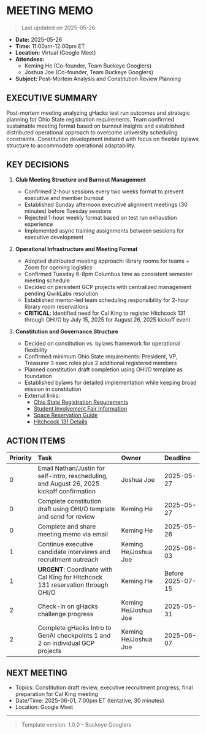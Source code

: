 # MEETING MEMO

> Last updated on 2025-05-26

- **Date:** 2025-05-26
- **Time:** 11:00am-12:00pm ET
- **Location:** Virtual (Google Meet)
- **Attendees:**
  - Keming He (Co-founder, Team Buckeye Googlers)
  - Joshua Joe (Co-founder, Team Buckeye Googlers)
- **Subject:** Post-Mortem Analysis and Constitution Review Planning

## EXECUTIVE SUMMARY

Post-mortem meeting analyzing gHacks test run outcomes and strategic planning for Ohio State registration requirements. Team confirmed sustainable meeting format based on burnout insights and established distributed operational approach to overcome university scheduling constraints. Constitution development initiated with focus on flexible bylaws structure to accommodate operational adaptability.

## KEY DECISIONS

1. **Club Meeting Structure and Burnout Management**
   - Confirmed 2-hour sessions every two weeks format to prevent executive and member burnout
   - Established Sunday afternoon executive alignment meetings (30 minutes) before Tuesday sessions
   - Rejected 1-hour weekly format based on test run exhaustion experience
   - Implemented async training assignments between sessions for executive development

2. **Operational Infrastructure and Meeting Format**
   - Adopted distributed meeting approach: library rooms for teams + Zoom for opening logistics
   - Confirmed Tuesday 6-8pm Columbus time as consistent semester meeting schedule
   - Decided on persistent GCP projects with centralized management pending QwikLabs resolution
   - Established mentor-led team scheduling responsibility for 2-hour library room reservations
   - **CRITICAL**: Identified need for Cal King to register Hitchcock 131 through OHI/O by July 15, 2025 for August 26, 2025 kickoff event

3. **Constitution and Governance Structure**
   - Decided on constitution vs. bylaws framework for operational flexibility
   - Confirmed minimum Ohio State requirements: President, VP, Treasurer 3 exec roles plus 2 additional registered members
   - Planned constitution draft completion using OHI/O template as foundation
   - Established bylaws for detailed implementation while keeping broad mission in constitution
   - External links:
     - [Ohio State Registration Requirements](https://activities.osu.edu/involvement/student_organizations/requirements/registration/#New%20Org)
     - [Student Involvement Fair Information](https://activities.osu.edu/involvement/student_organizations/student_involvement_fairs/#Fall)
     - [Space Reservation Guide](reference/2025-space-reservations-guide-for-student-organizations.pdf)
     - [Hitchcock 131 Details](https://registrar.osu.edu/staff-resources/class-catalog-and-space/general-assignment-rooms/hi0131/)

## ACTION ITEMS

| Priority | Task | Owner | Deadline |
| :--- | :--- | :--- | :--- |
| 0 | Email Nathan/Justin for self-intro, rescheduling, and August 26, 2025 kickoff confirmation | Joshua Joe | 2025-05-27 |
| 0 | Complete constitution draft using OHI/O template and send for review | Keming He | 2025-05-27 |
| 0 | Complete and share meeting memo via email | Keming He | 2025-05-26 |
| 1 | Continue executive candidate interviews and recruitment outreach | Keming He/Joshua Joe | 2025-06-03 |
| 1 | **URGENT**: Coordinate with Cal King for Hitchcock 131 reservation through OHI/O | Keming He | Before 2025-07-15 |
| 2 | Check-in on gHacks challenge progress | Keming He/Joshua Joe | 2025-05-31 |
| 2 | Complete gHacks Intro to GenAI checkpoints 1 and 2 on individual GCP projects | Keming He/Joshua Joe | 2025-06-07 |

## NEXT MEETING

- Topics: Constitution draft review, executive recruitment progress, final preparation for Cal King meeting
- Date/Time: 2025-06-01, 7:00pm ET (tentative, 30 minutes)
- Location: Google Meet

---

> Template version: 1.0.0 - Buckeye Googlers
